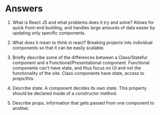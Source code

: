 # Answers

1.  What is React JS and what problems does it try and solve?
    Allows for quick front-end building, and handles large amounts of data easier by updating only specific components.

2.  What does it mean to _think_ in react?
    Breaking projects into individual components so that it can be easily scalable.

3.  Briefly describe some of the differences between a Class/Stateful component and a Functional/Presentational      component.
    Functional components can't have state, and thus focus on UI and not the functionality of the site. Class components have state, access to props/this.

4.  Describe state.
    A component decides its own state. This property should be declared inside of a constructor method.
    
5.  Describe props.
    Information that gets passed from one component to another.
